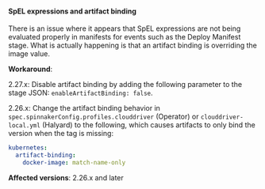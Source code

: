 
#### SpEL expressions and artifact binding

There is an issue where it appears that SpEL expressions are not being evaluated properly in manifests for events such as the Deploy Manifest stage. What is actually happening is that an artifact binding is overriding the image value.

**Workaround**:

2.27.x: Disable artifact binding by adding the following parameter to the stage JSON: `enableArtifactBinding: false`.

2.26.x: Change the artifact binding behavior in `spec.spinnakerConfig.profiles.clouddriver` (Operator) or  `clouddriver-local.yml` (Halyard) to the following, which causes artifacts to only bind the version when the tag is missing:

```yaml
kubernetes:
  artifact-binding:
    docker-image: match-name-only
```

**Affected versions**: 2.26.x and later